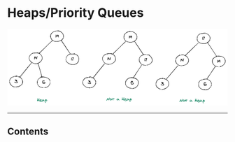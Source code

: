 # Heaps/Priority Queues


![loading...](../../images/dsa/heap_priorityQueues/heap.png)


---

## Contents